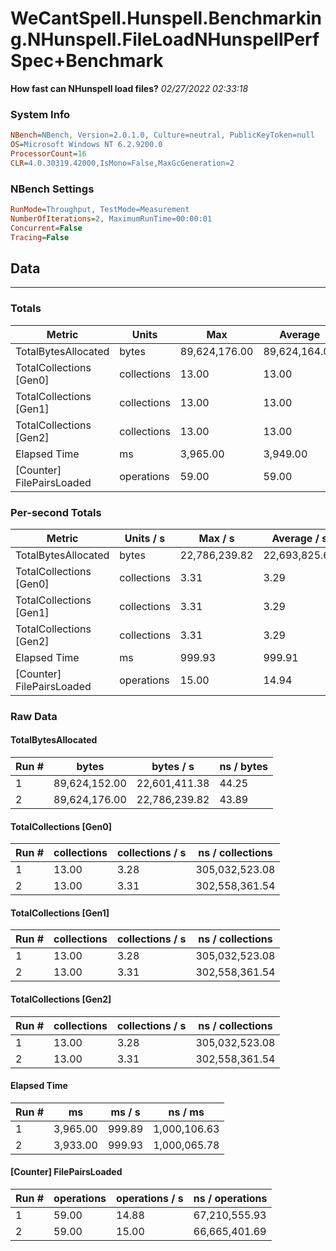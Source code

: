 ﻿# WeCantSpell.Hunspell.Benchmarking.NHunspell.FileLoadNHunspellPerfSpec+Benchmark
__How fast can NHunspell load files?__
_02/27/2022 02:33:18_
### System Info
```ini
NBench=NBench, Version=2.0.1.0, Culture=neutral, PublicKeyToken=null
OS=Microsoft Windows NT 6.2.9200.0
ProcessorCount=16
CLR=4.0.30319.42000,IsMono=False,MaxGcGeneration=2
```

### NBench Settings
```ini
RunMode=Throughput, TestMode=Measurement
NumberOfIterations=2, MaximumRunTime=00:00:01
Concurrent=False
Tracing=False
```

## Data
-------------------

### Totals
|          Metric |           Units |             Max |         Average |             Min |          StdDev |
|---------------- |---------------- |---------------- |---------------- |---------------- |---------------- |
|TotalBytesAllocated |           bytes |   89,624,176.00 |   89,624,164.00 |   89,624,152.00 |           16.97 |
|TotalCollections [Gen0] |     collections |           13.00 |           13.00 |           13.00 |            0.00 |
|TotalCollections [Gen1] |     collections |           13.00 |           13.00 |           13.00 |            0.00 |
|TotalCollections [Gen2] |     collections |           13.00 |           13.00 |           13.00 |            0.00 |
|    Elapsed Time |              ms |        3,965.00 |        3,949.00 |        3,933.00 |           22.63 |
|[Counter] FilePairsLoaded |      operations |           59.00 |           59.00 |           59.00 |            0.00 |

### Per-second Totals
|          Metric |       Units / s |         Max / s |     Average / s |         Min / s |      StdDev / s |
|---------------- |---------------- |---------------- |---------------- |---------------- |---------------- |
|TotalBytesAllocated |           bytes |   22,786,239.82 |   22,693,825.60 |   22,601,411.38 |      130,693.44 |
|TotalCollections [Gen0] |     collections |            3.31 |            3.29 |            3.28 |            0.02 |
|TotalCollections [Gen1] |     collections |            3.31 |            3.29 |            3.28 |            0.02 |
|TotalCollections [Gen2] |     collections |            3.31 |            3.29 |            3.28 |            0.02 |
|    Elapsed Time |              ms |          999.93 |          999.91 |          999.89 |            0.03 |
|[Counter] FilePairsLoaded |      operations |           15.00 |           14.94 |           14.88 |            0.09 |

### Raw Data
#### TotalBytesAllocated
|           Run # |           bytes |       bytes / s |      ns / bytes |
|---------------- |---------------- |---------------- |---------------- |
|               1 |   89,624,152.00 |   22,601,411.38 |           44.25 |
|               2 |   89,624,176.00 |   22,786,239.82 |           43.89 |

#### TotalCollections [Gen0]
|           Run # |     collections | collections / s |ns / collections |
|---------------- |---------------- |---------------- |---------------- |
|               1 |           13.00 |            3.28 |  305,032,523.08 |
|               2 |           13.00 |            3.31 |  302,558,361.54 |

#### TotalCollections [Gen1]
|           Run # |     collections | collections / s |ns / collections |
|---------------- |---------------- |---------------- |---------------- |
|               1 |           13.00 |            3.28 |  305,032,523.08 |
|               2 |           13.00 |            3.31 |  302,558,361.54 |

#### TotalCollections [Gen2]
|           Run # |     collections | collections / s |ns / collections |
|---------------- |---------------- |---------------- |---------------- |
|               1 |           13.00 |            3.28 |  305,032,523.08 |
|               2 |           13.00 |            3.31 |  302,558,361.54 |

#### Elapsed Time
|           Run # |              ms |          ms / s |         ns / ms |
|---------------- |---------------- |---------------- |---------------- |
|               1 |        3,965.00 |          999.89 |    1,000,106.63 |
|               2 |        3,933.00 |          999.93 |    1,000,065.78 |

#### [Counter] FilePairsLoaded
|           Run # |      operations |  operations / s | ns / operations |
|---------------- |---------------- |---------------- |---------------- |
|               1 |           59.00 |           14.88 |   67,210,555.93 |
|               2 |           59.00 |           15.00 |   66,665,401.69 |


